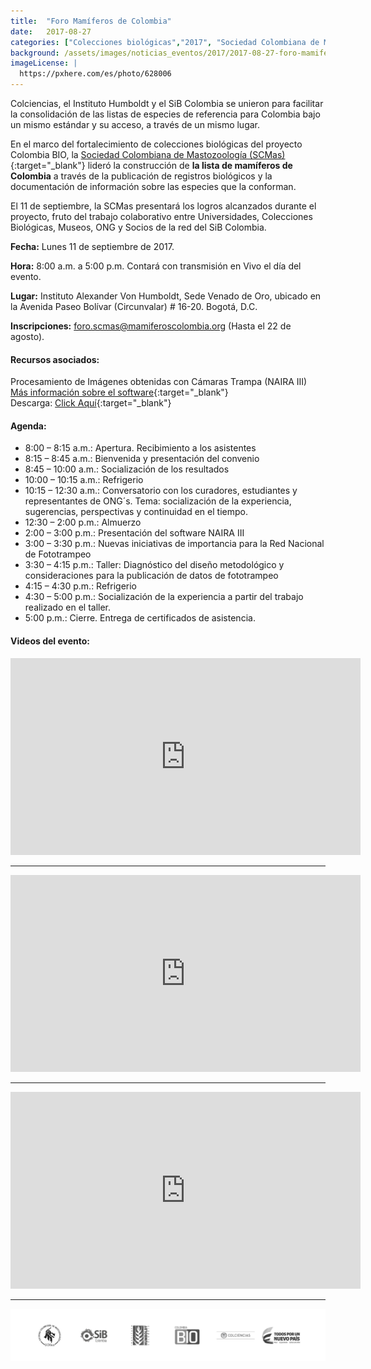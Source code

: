 ```yaml
---
title:  "Foro Mamíferos de Colombia"
date:   2017-08-27
categories: ["Colecciones biológicas","2017", "Sociedad Colombiana de Mastozoología", "Listas de especies"]
background: /assets/images/noticias_eventos/2017/2017-08-27-foro-mamiferos1a.jpg
imageLicense: |
  https://pxhere.com/es/photo/628006
---
```


Colciencias, el Instituto Humboldt y el SiB Colombia se unieron para facilitar la consolidación de las listas de especies de referencia para Colombia bajo un mismo estándar y su acceso, a través de un mismo lugar.   

En el marco del fortalecimiento de colecciones biológicas del proyecto Colombia BIO, la [Sociedad Colombiana de Mastozoología (SCMas)](http://mamiferoscolombia.org/){:target="_blank"} lideró la construcción de **la lista de mamíferos de Colombia** a través de la publicación de registros biológicos y la documentación de información sobre las especies que la conforman.  

El 11 de septiembre, la SCMas presentará los logros alcanzados durante el proyecto, fruto del trabajo colaborativo entre Universidades, Colecciones Biológicas, Museos, ONG y Socios de la red del SiB Colombia.  
 
**Fecha:** Lunes 11 de septiembre de 2017.  

**Hora:** 8:00 a.m. a 5:00 p.m.  Contará con transmisión en Vivo el día del evento.

**Lugar:** Instituto Alexander Von Humboldt, Sede Venado de Oro, ubicado en la Avenida Paseo Bolívar (Circunvalar) # 16-20. Bogotá, D.C.  

**Inscripciones:** foro.scmas@mamiferoscolombia.org (Hasta el 22 de agosto).  

#### Recursos asociados:  

Procesamiento de Imágenes obtenidas con Cámaras Trampa (NAIRA III)
[Más información sobre el software](http://sistemic.udea.edu.co/es/investigacion/proyectos/camaras-trampa/){:target="_blank"}  
Descarga: [Click Aquí](https://drive.google.com/drive/folders/0B3k8_AOqMbDzeVRWWVFnMnNNbkU?resourcekey=0-MXTwL5LgJxdBmxZ3Da5lAA){:target="_blank"}  

#### Agenda:

- 8:00 – 8:15 a.m.: Apertura. Recibimiento a los asistentes
- 8:15 – 8:45 a.m.:	Bienvenida y presentación del convenio
- 8:45 – 10:00 a.m.:	Socialización de los resultados
- 10:00 – 10:15 a.m.:	Refrigerio
- 10:15 – 12:30 a.m.:	Conversatorio con los curadores, estudiantes y representantes de ONG´s. Tema: socialización de la experiencia, sugerencias, perspectivas y continuidad en el tiempo.
- 12:30 – 2:00 p.m.:	Almuerzo
- 2:00 – 3:00 p.m.:	Presentación del software NAIRA III
- 3:00 – 3:30 p.m.:	Nuevas iniciativas de importancia para la Red Nacional de Fototrampeo
- 3:30 – 4:15 p.m.:	Taller: Diagnóstico del diseño metodológico y consideraciones para la publicación de datos de fototrampeo
- 4:15 – 4:30 p.m.:	Refrigerio
- 4:30 – 5:00 p.m.:	Socialización de la experiencia a partir del trabajo realizado en el taller.
- 5:00 p.m.:	Cierre. Entrega de certificados de asistencia.

#### Videos del evento:  

<iframe width="560" height="315" src="https://www.youtube.com/embed/esThEURe5uU" title="YouTube video player" frameborder="0" allow="accelerometer; autoplay; clipboard-write; encrypted-media; gyroscope; picture-in-picture" allowfullscreen></iframe>

---

<iframe width="560" height="315" src="https://www.youtube.com/embed/XL-S1Lypw7s" title="YouTube video player" frameborder="0" allow="accelerometer; autoplay; clipboard-write; encrypted-media; gyroscope; picture-in-picture" allowfullscreen></iframe>

---

<iframe width="560" height="315" src="https://www.youtube.com/embed/ZaR_2s9gmgU" title="YouTube video player" frameborder="0" allow="accelerometer; autoplay; clipboard-write; encrypted-media; gyroscope; picture-in-picture" allowfullscreen></iframe>

---

<img src="/assets/images/noticias_eventos/2017/2017-08-27-foro-mamiferos2.png" width=770>
